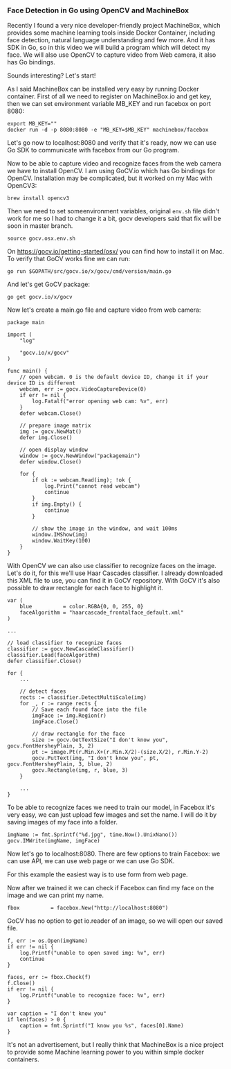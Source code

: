 ### Face Detection in Go using OpenCV and MachineBox

Recently I found a very nice developer-friendly project MachineBox, which provides some machine learning tools inside Docker Container, including face detection, natural language understanding and few more. And it has SDK in Go, so in this video we will build a program which will detect my face. We will also use OpenCV to capture video from Web camera, it also has Go bindings.

Sounds interesting? Let's start!

As I said MachineBox can be installed very easy by running Docker container. First of all we need to register on MachineBox.io and get key, then we can set environment variable MB_KEY and run facebox on port 8080:

```
export MB_KEY=""
docker run -d -p 8080:8080 -e "MB_KEY=$MB_KEY" machinebox/facebox
```

Let's go now to localhost:8080 and verify that it's ready, now we can use Go SDK to communicate with facebox from our Go program.

Now to be able to capture video and recognize faces from the web camera we have to install OpenCV. I am using GoCV.io which has Go bindings for OpenCV. Installation may be complicated, but it worked on my Mac with OpenCV3:

```
brew install opencv3
```

Then we need to set someenvironment variables, original `env.sh` file didn't work for me so I had to change it a bit, gocv developers said that fix will be soon in master branch.

```
source gocv.osx.env.sh
```

On https://gocv.io/getting-started/osx/ you can find how to install it on Mac. To verify that GoCV works fine we can run:

```
go run $GOPATH/src/gocv.io/x/gocv/cmd/version/main.go
```

And let's get GoCV package:

```
go get gocv.io/x/gocv
```

Now let's create a main.go file and capture video from web camera:

```
package main

import (
	"log"

	"gocv.io/x/gocv"
)

func main() {
	// open webcam. 0 is the default device ID, change it if your device ID is different
	webcam, err := gocv.VideoCaptureDevice(0)
	if err != nil {
		log.Fatalf("error opening web cam: %v", err)
	}
	defer webcam.Close()

	// prepare image matrix
	img := gocv.NewMat()
	defer img.Close()

	// open display window
	window := gocv.NewWindow("packagemain")
	defer window.Close()

	for {
		if ok := webcam.Read(img); !ok {
			log.Print("cannot read webcam")
			continue
		}
		if img.Empty() {
			continue
		}

		// show the image in the window, and wait 100ms
		window.IMShow(img)
		window.WaitKey(100)
	}
}
```

With OpenCV we can also use classifier to recognize faces on the image. Let's do it, for this we'll use Haar Cascades classifier. I already downloaded this XML file to use, you can find it in GoCV repository. With GoCV it's also possible to draw rectangle for each face to highlight it.

```
var (
	blue          = color.RGBA{0, 0, 255, 0}
	faceAlgorithm = "haarcascade_frontalface_default.xml"
)

...

// load classifier to recognize faces
classifier := gocv.NewCascadeClassifier()
classifier.Load(faceAlgorithm)
defer classifier.Close()

for {
	...

	// detect faces
	rects := classifier.DetectMultiScale(img)
	for _, r := range rects {
		// Save each found face into the file
		imgFace := img.Region(r)
		imgFace.Close()

		// draw rectangle for the face
		size := gocv.GetTextSize("I don't know you", gocv.FontHersheyPlain, 3, 2)
		pt := image.Pt(r.Min.X+(r.Min.X/2)-(size.X/2), r.Min.Y-2)
		gocv.PutText(img, "I don't know you", pt, gocv.FontHersheyPlain, 3, blue, 2)
		gocv.Rectangle(img, r, blue, 3)
	}

	...
}
```

To be able to recognize faces we need to train our model, in Facebox it's very easy, we can just upload few images and set the name. I will do it by saving images of my face into a folder.

```
imgName := fmt.Sprintf("%d.jpg", time.Now().UnixNano())
gocv.IMWrite(imgName, imgFace)
```

Now let's go to localhost:8080. There are few options to train Facebox: we can use API, we can use web page or we can use Go SDK.

For this example the easiest way is to use form from web page.

Now after we trained it we can check if Facebox can find my face on the image and we can print my name.

```
fbox          = facebox.New("http://localhost:8080")
```

GoCV has no option to get io.reader of an image, so we will open our saved file.

```
f, err := os.Open(imgName)
if err != nil {
	log.Printf("unable to open saved img: %v", err)
	continue
}

faces, err := fbox.Check(f)
f.Close()
if err != nil {
	log.Printf("unable to recognize face: %v", err)
}

var caption = "I don't know you"
if len(faces) > 0 {
	caption = fmt.Sprintf("I know you %s", faces[0].Name)
}
```

It's not an advertisement, but I really think that MachineBox is a nice project to provide some Machine learning power to you within simple docker containers.